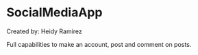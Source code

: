 # SocialMediaApp

Created by: Heidy Ramirez

Full capabilities to make an account, post and comment on posts.

